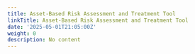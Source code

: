 ```yaml
---
title: Asset-Based Risk Assessment and Treatment Tool
linkTitle: Asset-Based Risk Assessment and Treatment Tool
date: '2025-05-01T21:05:00Z'
weight: 0
description: No content
---
```



